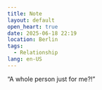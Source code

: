 ```yaml
---
title: Note
layout: default
open_heart: true
date: 2025-06-18 22:19
location: Berlin
tags: 
  - Relationship
lang: en-US
---
```


“A whole person just for me?!”
